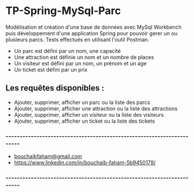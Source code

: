 # TP-Spring-MySql-Parc
Modélisation et création d'une base de données avec MySql Workbench puis développement d'une application Spring pour pouvoir gerer un ou plusieurs parcs. Tests effectués en utilisant l'outil Postman.
* Un parc est défini par un nom, une capacité 
* Une attraction est définie un nom et un nombre de places
* Un visiteur est défini par un nom, un prénom et un age
* Un ticket est défini par un prix
## Les requêtes disponibles :
* Ajouter, supprimer, afficher un parc ou la liste des parcs 
* Ajouter, supprimer, afficher une attraction ou la liste des attractions
* Ajouter, supprimer, afficher un visiteur ou la liste des visiteurs
* Ajouter, supprimer, afficher un ticket ou la liste des tickets
### ----------------------------------------------------------------------
* bouchaibfaham@gmail.com
* https://www.linkedin.com/in/bouchaib-faham-5b9450179/
### ----------------------------------------------------------------------
